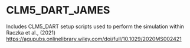# CLM5_DART_JAMES
Includes CLM5_DART setup scripts used to perform the simulation within Raczka et al., (2021) https://agupubs.onlinelibrary.wiley.com/doi/full/10.1029/2020MS002421
